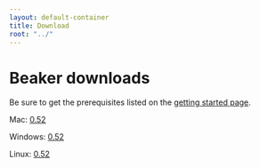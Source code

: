 ```yaml
---
layout: default-container
title: Download
root: "../"
---
```


<h1>
    Beaker downloads
</h1>

<div class="alert alert-warning">
    Be sure to get the prerequisites listed on the <a href="../getting-started.html">getting started page</a>.
</div>

Mac: [0.52](https://github.com/twosigma/beaker-notebook/releases/download/v0.52-beta/beaker-notebook-v0.52-beta-mac.zip)

Windows: [0.52](https://github.com/twosigma/beaker-notebook/releases/download/v0.52-beta-windows/beaker-notebook-v0.52-beta-windows.zip)

Linux: [0.52](https://github.com/twosigma/beaker-notebook/releases/download/v0.52-beta/beaker-notebook-v0.52-beta-ubuntu.zip)

